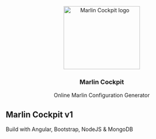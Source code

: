 
<p align="center">
    <img src="https://i.ibb.co/Wk2vxH0/Marlin-Cockpit-Icon.png" alt="Marlin Cockpit logo" width="200" height="165">
</p>
<h3 align="center">Marlin Cockpit</h3>
<p align="center">
  Online Marlin Configuration Generator
</p>

## Marlin Cockpit v1
Build with Angular, Bootstrap, NodeJS & MongoDB
